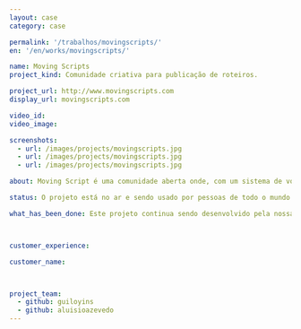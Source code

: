 ```yaml
---
layout: case
category: case

permalink: '/trabalhos/movingscripts/'
en: '/en/works/movingscripts/'

name: Moving Scripts
project_kind: Comunidade criativa para publicação de roteiros.

project_url: http://www.movingscripts.com
display_url: movingscripts.com

video_id:
video_image:

screenshots:
  - url: /images/projects/movingscripts.jpg
  - url: /images/projects/movingscripts.jpg
  - url: /images/projects/movingscripts.jpg

about: Moving Script é uma comunidade aberta onde, com um sistema de votação e um tema por semana, roteristas criam, compartilham e passam feedback. Assim a comunidade pode ver se suas idéias tem condições de ser comercializadas.

status: O projeto está no ar e sendo usado por pessoas de todo o mundo que gostam de escrever e ler roteiros.

what_has_been_done: Este projeto continua sendo desenvolvido pela nossa equipe.



customer_experience:

customer_name:



project_team:
  - github: guiloyins
  - github: aluisioazevedo
---
```


